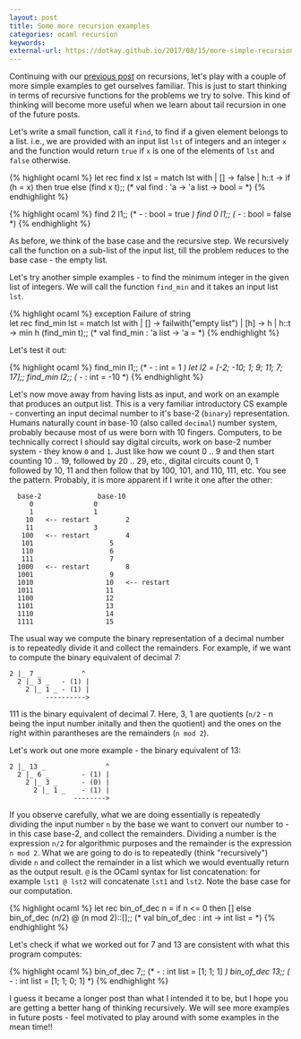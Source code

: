 ```yaml
---
layout: post
title: Some more recursion examples
categories: ocaml recursion
keywords:
external-url: https://dotkay.github.io/2017/08/15/more-simple-recursion-examples
---
```


Continuing with our [previous post](http://dotkay.github.io/2017/08/14/ocaml-recursion-simple/) on recursions, let's play with a couple of more simple examples to get ourselves familiar. This is just to start thinking in terms of recursive functions for the problems we try to solve. This kind of thinking will become more useful when we learn about tail recursion in one of the future posts.

Let's write a small function, call it `find`, to find if a given element belongs to a list. i.e., we are provided with an input list `lst` of integers and an integer `x` and the function would return `true` if `x` is one of the elements of `lst` and `false` otherwise.

{% highlight ocaml %}
let rec find x lst =
  match lst with
  | [] -> false
  | h::t ->
     if (h = x) then true
     else (find x t);;
(* val find : 'a -> 'a list -> bool = <fun> *)
{% endhighlight %}

{% highlight ocaml %}
find 2 l1;;
(* - : bool = true *)
find 0 l1;;
(* - : bool = false *)
{% endhighlight %}

As before, we think of the base case and the recursive step. We recursively call the function on a sub-list of the input list, till the problem reduces to the base case - the empty list.

Let's try another simple examples - to find the minimum integer in the given list of integers. We will call the function `find_min` and it takes an input list `lst`.

{% highlight ocaml %}
exception Failure of string                   
let rec find_min lst =
  match lst with
  | [] -> failwith("empty list")
  | [h] -> h
  | h::t -> min h (find_min t);;
(* val find_min : 'a list -> 'a = <fun> *)
{% endhighlight %}

Let's test it out:

{% highlight ocaml %}
find_min l1;;
(* - : int = 1 *)
let l2 = [-2; -10; 1; 9; 11; 7; 17];;
find_min l2;;
(* - : int = -10 *)
{% endhighlight %}

Let's now move away from having lists as input, and work on an example that produces an output list. This is a very familiar introductory CS example - converting an input decimal number to it's base-2 (`binary`) representation. Humans naturally count in base-10 (also called `decimal`) number system, probably because most of us were born with 10 fingers. Computers, to be technically correct I should say digital circuits, work on base-2 number system - they know `0` and `1`. Just like how we count 0 .. 9 and then start counting 10 .. 19, followed by 20 .. 29, etc., digital circuits  count 0, 1 followed by 10, 11 and then follow that by 100, 101, and 110,  111, etc. You see the pattern. Probably, it is more apparent if I write it one after the other:


      base-2    	   	  base-10
	     0  	  	     0
	     1  	  	     1
	    10 	 <-- restart	     2
	    11 		 	     3
	   100   <-- restart 	     4
	   101 	 	     	     5
	   110 	 	     	     6
	   111 	 	     	     7
	  1000 	 <-- restart 	     8
	  1001 	 	     	     9
	  1010 	 	    	    10   <-- restart
	  1011 	  	       	    11 
	  1100           	    12
	  1101           	    13
	  1110           	    14
	  1111           	    15

The usual way we compute the binary representation of a decimal number is to repeatedly divide it and collect the remainders. For example, if we want to compute the binary equivalent of decimal 7:

    2 |_ 7 _          ^
      2 |_ 3 _   - (1) |
        2 |_ 1 _ - (1) |
             ---------->

111 is the binary equivalent of decimal 7. Here, 3, 1 are quotients (`n/2` - n being the input number initally and then the quotient) and the ones on the right within parantheses are the remainders (`n mod 2`).

Let's work out one more example - the binary equivalent of 13:

    2 |_ 13 _               ^
      2 |_ 6 _        - (1) |
        2 |_ 3 _      - (0) |
          2 |_ 1 _    - (1) |
                    -------->

If you observe carefully, what we are doing essentially is repeatedly dividing the input number `n` by the base we want to convert our number to - in this case base-2, and collect the remainders. Dividing a number is the expression `n/2` for algorithmic purposes and the remainder is the expression `n mod 2`. What we are going to do is to repeatedly (think "recursively") divide `n` and collect the remainder in a list which we would eventually return as the output result. `@` is the OCaml syntax for list concatenation: for example `lst1 @ lst2` will concatenate `lst1` and `lst2`. Note the base case for our computation.

{% highlight ocaml %}
let rec bin_of_dec n =
  if n <= 0 then []
  else bin_of_dec (n/2) @
         (n mod 2)::[];;
(* val bin_of_dec : int -> int list = <fun> *)
{% endhighlight %}

Let's check if what we worked out for 7 and 13 are consistent with what this program computes:

{% highlight ocaml %}
bin_of_dec 7;;
(* - : int list = [1; 1; 1] *)
bin_of_dec 13;;
(* - : int list = [1; 1; 0; 1] *)
{% endhighlight %}

I guess it became a longer post than what I intended it to be, but I hope you are getting a better hang of thinking recursively. We will see more examples in future posts - feel motivated to play around with some examples in the mean time!!